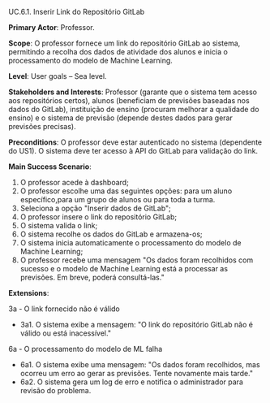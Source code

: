 UC.6.1. Inserir Link do Repositório GitLab

**Primary Actor**: Professor.

**Scope**: O professor fornece um link do repositório GitLab ao sistema, permitindo a recolha dos dados de atividade dos alunos e inicia o processamento do modelo de Machine Learning.

**Level**: User goals – Sea level.

**Stakeholders and Interests**: Professor (garante que o sistema tem acesso aos repositórios certos), alunos (beneficiam de previsões baseadas nos dados do GitLab), instituição de ensino (procuram melhorar a qualidade do ensino) e o sistema de previsão (depende destes dados para gerar previsões precisas).

**Preconditions**: O professor deve estar autenticado no sistema (dependente do US1). O sistema deve ter acesso à API do GitLab para validação do link.

**Main Success Scenario**:
1. O professor acede à dashboard;
2. O professor escolhe uma das seguintes opções: para um aluno específico,para um grupo de alunos ou para toda a turma.
2. Seleciona a opção "Inserir dados de GitLab";
3. O professor insere o link do repositório GitLab;
4. O sistema valida o link;
5. O sistema recolhe os dados do GitLab e armazena-os;
6. O sistema inicia automaticamente o processamento do modelo de Machine Learning;
7. O professor recebe uma mensagem "Os dados foram recolhidos com sucesso e o modelo de Machine Learning está a processar as previsões. Em breve, poderá consultá-las."


**Extensions**:

3a - O link fornecido não é válido
- 3a1. O sistema exibe a mensagem: "O link do repositório GitLab não é válido ou está inacessível."

6a - O processamento do modelo de ML falha
- 6a1. O sistema exibe uma mensagem: "Os dados foram recolhidos, mas ocorreu um erro ao gerar as previsões. Tente novamente mais tarde."
- 6a2. O sistema gera um log de erro e notifica o administrador para revisão do problema.
